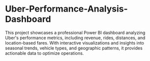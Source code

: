 # Uber-Performance-Analysis-Dashboard
This project showcases a professional Power BI dashboard analyzing Uber's performance metrics, including revenue, rides, distances, and location-based fares. With interactive visualizations and insights into seasonal trends, vehicle types, and geographic patterns, it provides actionable data to optimize operations.
